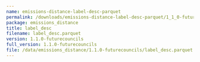 ```yaml
---
name: emissions-distance-label-desc-parquet
permalink: /downloads/emissions-distance-label-desc-parquet/1_1_0-futurecouncils
package: emissions_distance
title: label_desc
filename: label_desc.parquet
version: 1.1.0-futurecouncils
full_version: 1.1.0-futurecouncils
file: /data/emissions_distance/1.1.0-futurecouncils/label_desc.parquet
---
```

